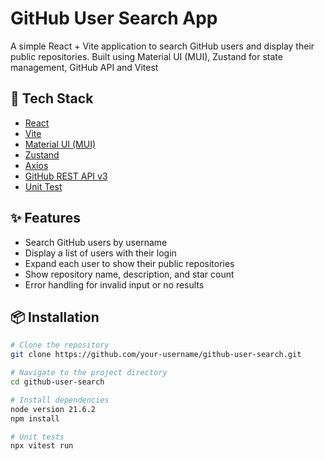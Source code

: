 # GitHub User Search App

A simple React + Vite application to search GitHub users and display their public repositories. Built using Material UI (MUI), Zustand for state management, GitHub API and Vitest

## 🔧 Tech Stack

- [React](https://reactjs.org/)
- [Vite](https://vitejs.dev/)
- [Material UI (MUI)](https://mui.com/)
- [Zustand](https://github.com/pmndrs/zustand)
- [Axios](https://axios-http.com/)
- [GitHub REST API v3](https://docs.github.com/en/rest)
- [Unit Test](https://vitest.dev/)

## ✨ Features

- Search GitHub users by username
- Display a list of users with their login
- Expand each user to show their public repositories
- Show repository name, description, and star count
- Error handling for invalid input or no results

## 📦 Installation

```bash
# Clone the repository
git clone https://github.com/your-username/github-user-search.git

# Navigate to the project directory
cd github-user-search

# Install dependencies
node version 21.6.2
npm install

# Unit tests
npx vitest run